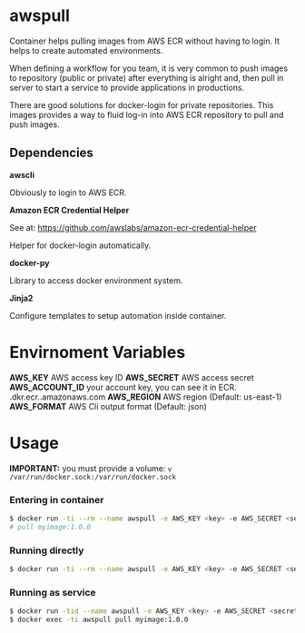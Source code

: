# awspull

Container helps pulling images from AWS ECR without having to login. It helps
to create automated environments.

When defining a workflow for you team, it is very common to push images to repository (public or private) after everything is alright and, then pull in server to start a service to provide applications in productions.

There are good solutions for docker-login for private repositories. This images provides a way to fluid log-in into AWS ECR repository to pull and push images.


## Dependencies

**awscli**

Obviously to login to AWS ECR.

**Amazon ECR Credential Helper**

See at: https://github.com/awslabs/amazon-ecr-credential-helper

Helper for docker-login automatically.

**docker-py**

Library to access docker environment system.

**Jinja2**

Configure templates to setup automation inside container.

# Envirnoment Variables

**AWS_KEY** AWS access key ID
**AWS_SECRET** AWS access secret
**AWS_ACCOUNT_ID** your account key, you can see it in ECR. <account-key>.dkr.ecr.<region>.amazonaws.com
**AWS_REGION** AWS region (Default: us-east-1)
**AWS_FORMAT** AWS Cli output format (Default: json)

# Usage

**IMPORTANT:** you must provide a volume: `v /var/run/docker.sock:/var/run/docker.sock`

### Entering in container

```bash
$ docker run -ti --rm --name awspull -e AWS_KEY <key> -e AWS_SECRET <secret> -e AWS_ACCOUNT_ID <account-id> -v /var/run/docker.sock:/var/run/docker.sock hugoseabra/awspull
# pull myimage:1.0.0
```

### Running directly 

```bash
$ docker run -ti --rm --name awspull -e AWS_KEY <key> -e AWS_SECRET <secret> -e AWS_ACCOUNT_ID <account-id> -v /var/run/docker.sock:/var/run/docker.sock hugoseabra/awspull pull myimage:1.0.0 
```

### Running as service 

```bash
$ docker run -tid --name awspull -e AWS_KEY <key> -e AWS_SECRET <secret> -e AWS_ACCOUNT_ID <account-id> -v /var/run/docker.sock:/var/run/docker.sock hugoseabra/awspull
$ docker exec -ti awspull pull myimage:1.0.0  
```
